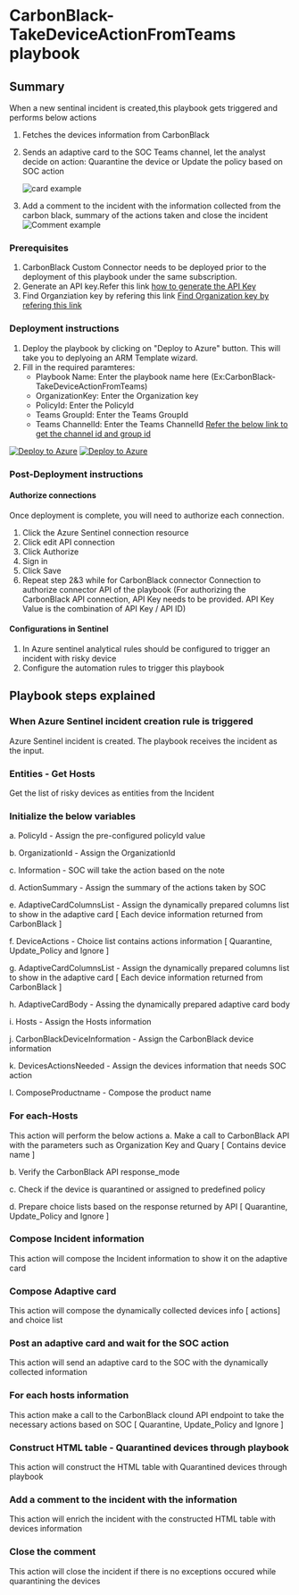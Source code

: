 # CarbonBlack-TakeDeviceActionFromTeams playbook
 ## Summary
 When a new sentinal incident is created,this playbook gets triggered and performs below actions
 1. Fetches the devices information from CarbonBlack
 2. Sends an adaptive card to the SOC Teams channel, let the analyst decide on action:
    Quarantine the device or Update the policy based on SOC action

    ![card example](./images/adaptiveCard.png)

 3. Add a comment to the incident with the information collected from the carbon black, summary of the actions taken and close the incident
     ![Comment example](./images/Incident_Comment.png)


### Prerequisites
1. CarbonBlack Custom Connector needs to be deployed prior to the deployment of this playbook under the same subscription.
2. Generate an API key.Refer this link [ how to generate the API Key](https://developer.carbonblack.com/reference/carbon-black-cloud/authentication/#creating-an-api-key)
3. Find Organziation key by refering this link [ Find Organization key by refering this link ](https://developer.carbonblack.com/reference/carbon-black-cloud/authentication/#creating-an-api-key)
### Deployment instructions
1. Deploy the playbook by clicking on "Deploy to Azure" button. This will take you to deplyoing an ARM Template wizard.
2. Fill in the required paramteres:
    * Playbook Name: Enter the playbook name here (Ex:CarbonBlack-TakeDeviceActionFromTeams)
    * OrganizationKey: Enter the Organization key
    * PolicyId: Enter the PolicyId
    * Teams GroupId: Enter the Teams GroupId
    * Teams ChannelId: Enter the Teams ChannelId
      [Refer the below link to get the channel id and group id](https://docs.microsoft.com/powershell/module/teams/get-teamchannel?view=teams-ps)

[![Deploy to Azure](https://aka.ms/deploytoazurebutton)](https://portal.azure.com/#create/Microsoft.Template/uri/https%3A%2F%2Fraw.githubusercontent.com%2FAzure%2FAzure-Sentinel%2Fmaster%2FPlaybooks%2FCarbonBlack%2FPlaybooks%2FCarbonBlack-TakeDeviceActionFromTeams%2Fazuredeploy.json) [![Deploy to Azure](https://aka.ms/deploytoazuregovbutton)](https://portal.azure.us/#create/Microsoft.Template/uri/https%3A%2F%2Fraw.githubusercontent.com%2FAzure%2FAzure-Sentinel%2Fmaster%2FPlaybooks%2FCarbonBlack%2FPlaybooks%2FCarbonBlack-TakeDeviceActionFromTeams%2Fazuredeploy.json)


### Post-Deployment instructions
#### Authorize connections
Once deployment is complete, you will need to authorize each connection.
1.	Click the Azure Sentinel connection resource
2.	Click edit API connection
3.	Click Authorize
4.	Sign in
5.	Click Save
6.	Repeat step 2&3 while for CarbonBlack connector Connection to authorize connector API of the playbook (For authorizing the CarbonBlack API connection, API Key needs to be provided. API Key Value is the combination of API Key / API ID)
#### Configurations in Sentinel
1. In Azure sentinel analytical rules should be configured to trigger an incident with risky device
2. Configure the automation rules to trigger this playbook



## Playbook steps explained

### When Azure Sentinel incident creation rule is triggered
Azure Sentinel incident is created. The playbook receives the incident as the input.

### Entities - Get Hosts
Get the list of risky devices as entities from the Incident

### Initialize the below variables
  a. PolicyId - Assign the pre-configured policyId value

  b. OrganizationId - Assign the OrganizationId

  c. Information - SOC will take the action based on the note

  d. ActionSummary - Assign the summary of the actions taken by SOC

  e. AdaptiveCardColumnsList - Assign the dynamically prepared columns list to show in the adaptive card [ Each device information returned from CarbonBlack ]

  f. DeviceActions - Choice list contains actions information [ Quarantine, Update_Policy and Ignore ]

  g. AdaptiveCardColumnsList - Assign the dynamically prepared columns list to show in the adaptive card [ Each device information returned from CarbonBlack ]

  h. AdaptiveCardBody - Assing the dynamically prepared adaptive card body

  i. Hosts - Assign the Hosts information

  j. CarbonBlackDeviceInformation - Assign the CarbonBlack device information

  k. DevicesActionsNeeded - Assign the devices information that needs SOC action

  l. ComposeProductname - Compose the product name

### For each-Hosts
This action will perform the below actions
 a. Make a call to CarbonBlack API with the parameters such as Organization Key and Quary [ Contains device name ]

 b. Verify the CarbonBlack API response_mode

 c. Check if the device is quarantined or assigned to predefined policy

 d. Prepare choice lists based on the response returned by API [ Quarantine, Update_Policy and Ignore ]

### Compose Incident information
This action will compose the Incident information to show it on the adaptive card

### Compose Adaptive card
This action will compose the dynamically collected devices info [ actions] and choice list

### Post an adaptive card and wait for the SOC action
This action will send an adaptive card to the SOC with the dynamically collected information

### For each hosts information
This action make a call to the CarbonBlack clound API endpoint to take the necessary actions based on SOC [ Quarantine, Update_Policy and Ignore ]

### Construct HTML table - Quarantined devices through playbook
This action will construct the HTML table with Quarantined devices through playbook

### Add a comment to the incident with the information
This action will enrich the incident with the constructed HTML table with devices information

### Close the comment
This action will close the incident if there is no exceptions occured while quarantining the devices
